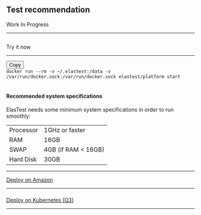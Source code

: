 <div class="range range-xs-left">
<div class="cell-xs-10 cell-lg-6 text-md-left inset-md-right-80 cell-lg-push-1 offset-top-50 offset-lg-top-0">
<h2 id="content" class="h1">Test recommendation</h2>
<div class="offset-top-30 offset-md-top-30">
</div>
</div>
</div>

Work In Progress

<div class="run-div">
    <hr>
    <div class="row row-run-demo no-margin">
        <div class="col col-md-2 col-sm-4 col-xs-12">
            <img src="../../images/logo-dark.png" style="border: none; padding-top: 14px;" alt="" />
        </div>
        <div class="col col-md-10 col-sm-8 col-xs-12">
            <a class="btn btn-xs btn-primary" title="Try it now">Try it now</a>
        </div>
    </div>
    <hr>
    <div class="row row-run-demo no-margin">
        <div class="col col-md-2 col-sm-4 col-xs-12"><img src="../../images/docker.png" style="border: none;" alt="" /></div>
        <div class="col col-md-10 col-sm-8 col-xs-12">
            <div class="row no-margin">
                <div class="col-lg-1 col-md-2 col-sm-2 no-padding">
                    <button id="btn-copy-2" class="btn btn-xs btn-primary" data-toggle="tooltip" data-placement="button"
                    title="Copy to Clipboard">Copy</button>
                </div>
                <div class="col-lg-11 col-md-10 col-sm-10 no-padding">
                    <code id="code-2">docker run --rm -v ~/.elastest:/data -v /var/run/docker.sock:/var/run/docker.sock elastest/platform start</code>
                </div>
                <br/>
                <div class="row no-margin docker-info-div">
                    <div class="col-lg-1 col-md-2 col-sm-2 no-padding docker-info-icon">
                        <i class="fas fa-info-circle"></i>
                    </div>
                    <div class="col-lg-11 col-md-10 col-sm-10 no-padding">
                        <h4 class="small-subtitle">Recommended system specifications</h4>
                        <p>ElasTest needs some minimum system specifications in order to run smoothly:</p>
                        <table>
                            <tr>
                                <td>Processor</td>
                                <td>1GHz or faster</td>
                            </tr>
                            <tr>
                                <td>RAM</td>
                                <td>16GB</td>
                            </tr>
                            <tr>
                                <td>SWAP</td>
                                <td>4GB (if RAM < 16GB)</td>
                            </tr>
                            <tr>
                                <td>Hard Disk</td>
                                <td>30GB</td>
                            </tr>
                        </table>
                    </div>
                </div>
            </div>
        </div>
    </div>
    <hr>
    <div class="row row-run-demo no-margin">
        <div class="col col-md-2 col-sm-4 col-xs-12"><img src="../../images/amazonAWS.png" style="border: none;" alt="" /></div>
        <div class="col col-md-10 col-sm-8 col-xs-12">
            <a href="/docs/deploying/aws/" class="btn btn-xs btn-primary" title="Deploy on Amazon">Deploy on Amazon</a>
        </div>
    </div>
    <hr>
    <div class="row row-run-demo no-margin">
        <div class="col col-md-2 col-sm-4 col-xs-12"><img src="../../images/kubernetes.png" style="border: none; max-height: 124px; padding-top: 8px;" alt="" /></div>
        <div class="col col-md-10 col-sm-8 col-xs-12">
            <a href="/docs/deploying/kubernetes" class="btn btn-xs btn-primary" data-toggle="tooltip" data-placement="button"
                    title="On quarter 3">Deploy on Kubernetes (Q3)</a>
        </div>
    </div>
    <hr>
<div>